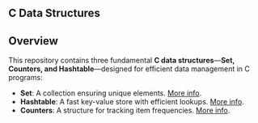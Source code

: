 ## C Data Structures  
## Overview  
This repository contains three fundamental **C data structures**—**Set, Counters, and Hashtable**—designed for efficient data management in C programs:

- **Set**: A collection ensuring unique elements. [More info](./set/README.md).  
- **Hashtable**: A fast key-value store with efficient lookups. [More info](./hashtable/README.md).  
- **Counters**: A structure for tracking item frequencies. [More info](./counters/README.md).  
